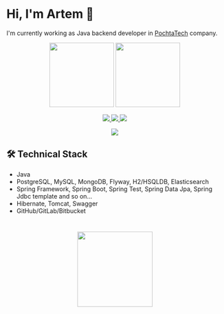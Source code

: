 # Hi, I'm Artem 👋
I'm currently working as Java backend developer in  <a href="https://pochta.tech/">PochtaTech</a> company.

<p align='center'>
   <a href="https://github-readme-stats.vercel.app/api?username=vogulev&show_icons=true&count_private=true"><img
           height=150
           src="https://github-readme-stats.vercel.app/api?username=vogulev&show_icons=true&count_private=true"/></a>
   <a href="https://github.com/vogulev/github-readme-stats"><img height=150
                                                                  src="https://github-readme-stats.vercel.app/api/top-langs/?username=vogulev&layout=compact"/></a>
</p>

<p align='center'>
   <a href="https://www.linkedin.com/in/vogulev/">
       <img src="https://img.shields.io/badge/linkedin-%230077B5.svg?&style=for-the-badge&logo=linkedin&logoColor=white"/>
   </a>
   <a href="https://t.me/Gammix">
       <img src="https://img.shields.io/badge/Telegram-2CA5E0?style=for-the-badge&logo=telegram&logoColor=white"/>
   </a>
<a href='mailto:art.vogulev@gmail.com'>
  <img src="https://img.shields.io/badge/Gmail-D14836?style=for-the-badge&logo=gmail&logoColor=white"/>
  </a>
</p>
<p align='center'>
   <a href="https://www.codewars.com/users/Artem%20V.">
      <img src="https://www.codewars.com/users/Artem%20V./badges/large"/>
   </a>
</p>

## 🛠 Technical Stack
*   Java
*   PostgreSQL, MySQL, MongoDB, Flyway, H2/HSQLDB, Elasticsearch
*   Spring Framework, Spring Boot, Spring Test, Spring Data Jpa, Spring Jdbc template and so on...
*   Hibernate, Tomcat, Swagger
*   GitHub/GitLab/Bitbucket
<div align="center" style="margin: 40px 0">
   <a href="https://github.com/vogulev/github-profile-views-counter">
       <img width="175px" src="https://komarev.com/ghpvc/?username=vogulev&color=blue">
   </a>
</div>
